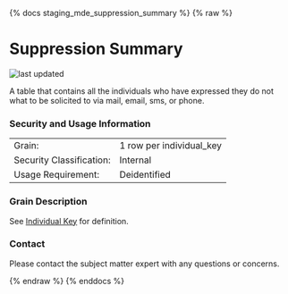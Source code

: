 {% docs staging_mde_suppression_summary %}
{% raw %}

# Suppression Summary

![last updated](assets/update_badges/staging_mde_suppression_summary.svg)

A table that contains all the individuals who have expressed they do not what to
be solicited to via mail, email, sms, or phone.

### Security and Usage Information
|     |                          |
| --- |--------------------------|
| Grain:                   | 1 row per individual_key |
| Security Classification: | Internal     |
| Usage Requirement:       | Deidentified |

### Grain Description
See [Individual Key](https://dataplatformdocs.aaalife-data.com/#!/exposure/docs.business_glossary.glossary#individual_key)
for definition.


### Contact
Please contact the subject matter expert with any questions or concerns.

{% endraw %}
{% enddocs %}